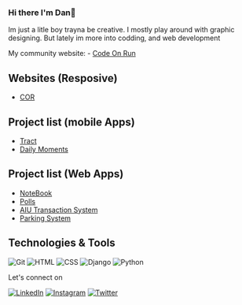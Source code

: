 ### Hi there I'm Dan👋
Im just a litle boy trayna be creative. I mostly play around with graphic designing. But lately im more into codding, and web development

My community website:
    - [Code On Run ](https://github.com/dankazim/codonrun)


## Websites (Resposive)
- [COR](https://cor.run/)

## Project list (mobile Apps)
- [Tract](trackt.vercel.app/)
- [Daily Moments](https://github.com/dankazim/Daily-Moments)

## Project list (Web Apps)
- [NoteBook](https://github.com/dankazim/NoteBook)
- [Polls](https://github.com/dankazim/polls)
- [AIU Transaction System](https://github.com/dankazim/AiuTransactionSystem)
- [Parking System](https://github.com/dankazim/ParkingSystem)


## Technologies & Tools
![Git](https://img.shields.io/badge/-Git-000?style=flat&logo=git&logoColor=white&color=404254)
![HTML](https://img.shields.io/badge/-HTML-000?style=flat&logo=html5&logoColor=white&color=404254)
![CSS](https://img.shields.io/badge/-CSS-000?style=flat&logo=css3&logoColor=white&color=404254)
![Django](https://img.shields.io/badge/-django-000?style=flat&logo=djangot&logoColor=white&color=404254)
![Python](https://img.shields.io/badge/-python-000?style=flat&logo=python&logoColor=white&color=404254)

<!-- ## Stats
![Grace's GitHub stats](https://github-readme-stats.vercel.app/api?username=dankazim&show_icons=true&theme=dracula) -->

Let's connect on 

[![LinkedIn](https://img.shields.io/badge/-linkedin-blue?style=for-the-badge&logo=linkedin)](https://www.linkedin.com/in/dan-muhindo-kazimoto-ab7a90195/) [![Instagram](https://img.shields.io/badge/instagram-red?&style=for-the-badge&logo=instagram&logoColor=white)](https://www.instagram.com/khazifire/)
[![Twitter](https://img.shields.io/badge/-twitter-white?style=for-the-badge&logo=twitter)](https://twitter.com/khazifire)

